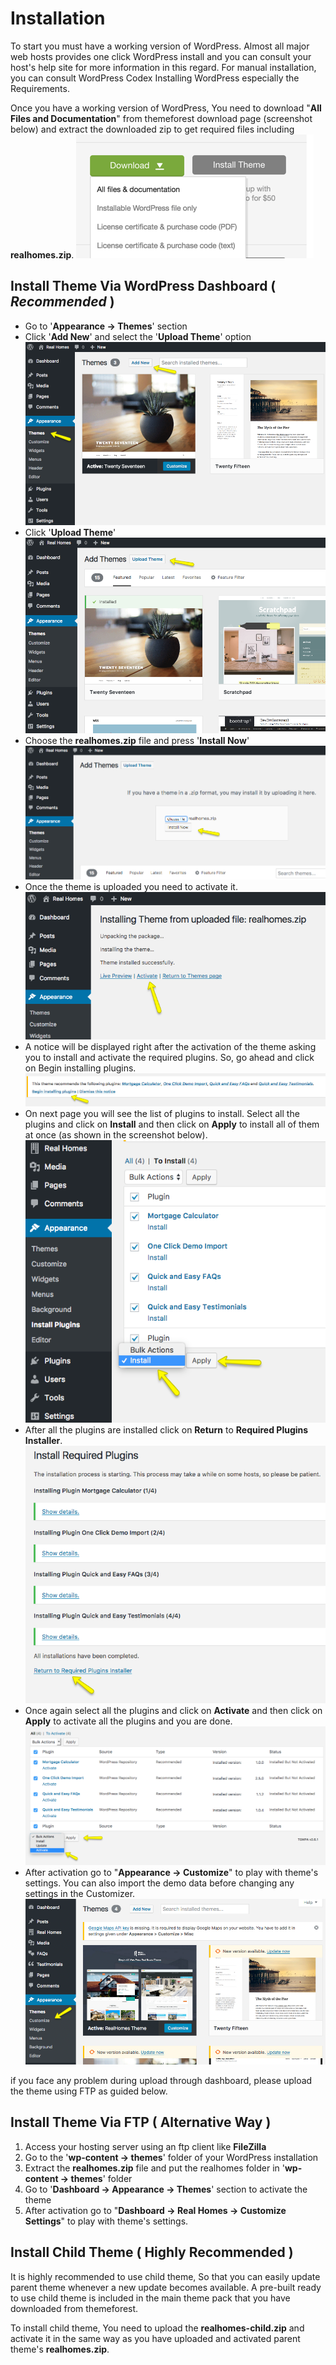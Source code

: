 # Installation

To start you must have a working version of WordPress. Almost all major web hosts provides one click WordPress install and you can consult your host's help site for more information in this regard. For manual installation, you can consult WordPress Codex Installing WordPress especially the Requirements.

Once you have a working version of WordPress, You need to download "**All Files and Documentation**" from themeforest download page (screenshot below) and extract the downloaded zip to get required files including **realhomes.zip**.
![Screenshot](images/installation/download-rh-full-package.png)

## Install Theme Via WordPress Dashboard ( _Recommended_ )

- Go to '**Appearance → Themes**' section
- Click '**Add New**' and select the '**Upload Theme**' option 
![Screenshot](images/installation/add-new.png)
- Click '**Upload Theme**' 
![Screenshot](images/installation/upload-theme.png)
- Choose the **realhomes.zip** file and press '**Install Now**' 
![Screenshot](images/installation/realhomes-zip.png)
- Once the theme is uploaded you need to activate it. 
![Screenshot](images/installation/activate-theme.png)
- A notice will be displayed right after the activation of the theme asking you to install and activate the required plugins. So, go ahead and click on Begin installing plugins. 
![Screenshot](images/installation/begin-plugin-installation.png)
- On next page you will see the list of plugins to install. Select all the plugins and click on **Install** and then click on **Apply** to install all of them at once (as shown in the screenshot below). </br>
![Screenshot](images/installation/install-plugins.png)
- After all the plugins are installed click on **Return** to **Required Plugins Installer**. 
![Screenshot](images/installation/return-to-install.png)
- Once again select all the plugins and click on **Activate** and then click on **Apply** to activate all the plugins and you are done. 
![Screenshot](images/installation/activate-plugins.png)
- After activation go to "**Appearance → Customize**" to play with theme's settings. You can also import the demo data before changing any settings in the Customizer. 
![Screenshot](images/installation/customize.png)

if you face any problem during upload through dashboard, please upload the theme using FTP as guided below.

## Install Theme Via FTP ( Alternative Way )

1. Access your hosting server using an ftp client like **FileZilla**
2. Go to the '**wp-content → themes**' folder of your WordPress installation
3. Extract the **realhomes.zip** file and put the realhomes folder in '**wp-content → themes**' folder
4. Go to '**Dashboard → Appearance → Themes**' section to activate the theme
5. After activation go to "**Dashboard → Real Homes → Customize Settings**" to play with theme's settings.

## Install Child Theme ( Highly Recommended )

It is highly recommended to use child theme, So that you can easily update parent theme whenever a new update becomes available. A pre-built ready to use child theme is included in the main theme pack that you have downloaded from themeforest.


To install child theme, You need to upload the **realhomes-child.zip** and activate it in the same way as you have uploaded and activated parent theme's **realhomes.zip**.